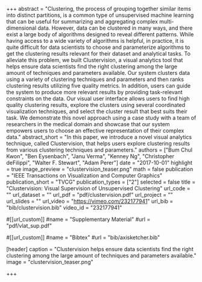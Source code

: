 +++
abstract = "Clustering, the process of grouping together similar items into distinct partitions, is a common type of unsupervised machine learning that can be useful for summarizing and aggregating complex multi-dimensional data. However, data can be clustered in many ways, and there exist a large body of algorithms designed to reveal different patterns. While having access to a wide variety of algorithms is helpful, in practice, it is quite difficult for data scientists to choose and parameterize algorithms to get the clustering results relevant for their dataset and analytical tasks. To alleviate this problem, we built Clustervision, a visual analytics tool that helps ensure data scientists find the right clustering among the large amount of techniques and parameters available. Our system clusters data using a variety of clustering techniques and parameters and then ranks clustering results utilizing five quality metrics. In addition, users can guide the system to produce more relevant results by providing task-relevant constraints on the data. Our visual user interface allows users to find high quality clustering results, explore the clusters using several coordinated visualization techniques, and select the cluster result that best suits their task. We demonstrate this novel approach using a case study with a team of researchers in the medical domain and showcase that our system empowers users to choose an effective representation of their complex data."
abstract_short = "In this paper, we introduce a novel visual analytics technique, called Clustervision, that helps users explore clustering results from various clustering techniques and parameters."
authors = ["Bum Chul Kwon", "Ben Eysenbach", "Janu Verma", "Kenney Ng", "Christopher deFilippi", "Walter F. Stewart", "Adam Perer"]
date = "2017-10-01"
highlight = true
image_preview = "clustervision_teaser.png"
math = false
publication = "IEEE Transactions on Visualization and Computer Graphics"
publication_short = "TVCG"
publication_types = ["2"]
selected = false
title = "Clustervision: Visual Supervision of Unsupervised Clustering"
url_code = ""
url_dataset = ""
url_pdf = "pdf/clustervision.pdf"
url_project = ""
url_slides = ""
url_video = "https://vimeo.com/232177941"
url_bib = "bib/clustervision.bib"
video_id = "232177941"

#[[url_custom]]
#name = "Supplementary Material"
#url = "pdf/vlat_sup.pdf"

#[[url_custom]]
#name = "Bibtex"
#url = "bib/axisketcher.bib"

[header]
  caption = "Clustervision helps ensure data scientists find the right clustering among the large amount of techniques and parameters available."
  image = "clustervision_teaser.png"

+++

